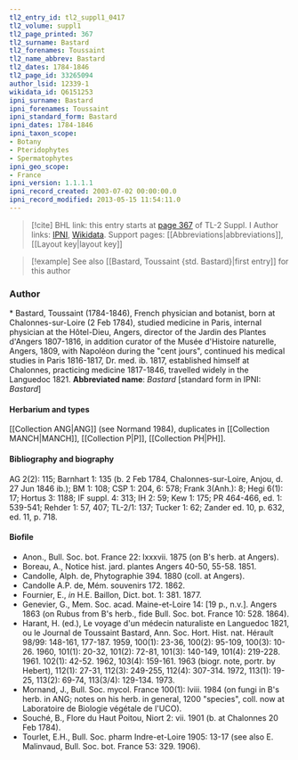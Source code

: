 ```yaml
---
tl2_entry_id: tl2_suppl1_0417
tl2_volume: suppl1
tl2_page_printed: 367
tl2_surname: Bastard
tl2_forenames: Toussaint
tl2_name_abbrev: Bastard
tl2_dates: 1784-1846
tl2_page_id: 33265094
author_lsid: 12339-1
wikidata_id: Q6151253
ipni_surname: Bastard
ipni_forenames: Toussaint
ipni_standard_form: Bastard
ipni_dates: 1784-1846
ipni_taxon_scope: 
- Botany
- Pteridophytes
- Spermatophytes
ipni_geo_scope: 
- France
ipni_version: 1.1.1.1
ipni_record_created: 2003-07-02 00:00:00.0
ipni_record_modified: 2013-05-15 11:54:11.0
---
```


> [!cite] BHL link: this entry starts at [page 367](https://www.biodiversitylibrary.org/page/33265094) of TL-2 Suppl. I
> Author links: [IPNI](https://www.ipni.org/a/12339-1), [Wikidata](https://www.wikidata.org/wiki/Q6151253). Support pages: [[Abbreviations|abbreviations]], [[Layout key|layout key]]

> [!example] See also [[Bastard, Toussaint {std. Bastard}|first entry]] for this author

### Author

\* Bastard, Toussaint (1784-1846), French physician and botanist, born at Chalonnes-sur-Loire (2 Feb 1784), studied medicine in Paris, internal physician at the Hôtel-Dieu, Angers, director of the Jardin des Plantes d'Angers 1807-1816, in addition curator of the Musée d'Histoire naturelle, Angers, 1809, with Napoléon during the "cent jours", continued his medical studies in Paris 1816-1817, Dr. med. ib. 1817, established himself at Chalonnes, practicing medicine 1817-1846, travelled widely in the Languedoc 1821. 
**Abbreviated name**: *Bastard* \[standard form in IPNI: *Bastard*\]

#### Herbarium and types

[[Collection ANG|ANG]] (see Normand 1984), duplicates in [[Collection MANCH|MANCH]], [[Collection P|P]], [[Collection PH|PH]].

#### Bibliography and biography

AG 2(2): 115; Barnhart 1: 135 (b. 2 Feb 1784, Chalonnes-sur-Loire, Anjou, d. 27 Jun 1846 ib.); BM 1: 108; CSP 1: 204, 6: 578; Frank 3(Anh.): 8; Hegi 6(1): 17; Hortus 3: 1188; IF suppl. 4: 313; IH 2: 59; Kew 1: 175; PR 464-466, ed. 1: 539-541; Rehder 1: 57, 407; TL-2/1: 137; Tucker 1: 62; Zander ed. 10, p. 632, ed. 11, p. 718.

#### Biofile

- Anon., Bull. Soc. bot. France 22: lxxxvii. 1875 (on B's herb. at Angers).
- Boreau, A., Notice hist. jard. plantes Angers 40-50, 55-58. 1851.
- Candolle, Alph. de, Phytographie 394. 1880 (coll. at Angers).
- Candolle A.P. de, Mém. souvenirs 172. 1862.
- Fournier, E., *in* H.E. Baillon, Dict. bot. 1: 381. 1877.
- Genevier, G., Mem. Soc. acad. Maine-et-Loire 14: \[19 p., n.v.\]. Angers 1863 (on Rubus from B's herb., fide Bull. Soc. bot. France 10: 528. 1864).
- Harant, H. (ed.), Le voyage d'un médecin naturaliste en Languedoc 1821, ou le Journal de Toussaint Bastard, Ann. Soc. Hort. Hist. nat. Hérault 98/99: 148-161, 177-187. 1959, 100(1): 23-36, 100(2): 95-109, 100(3): 10-26. 1960, 101(1): 20-32, 101(2): 72-81, 101(3): 140-149, 101(4): 219-228. 1961. 102(1): 42-52. 1962, 103(4): 159-161. 1963 (biogr. note, portr. by Hebert), 112(1): 27-31, 112(3): 249-255, 112(4): 307-314. 1972, 113(1): 19-25, 113(2): 69-74, 113(3/4): 129-134. 1973.
- Mornand, J., Bull. Soc. mycol. France 100(1): lviii. 1984 (on fungi in B's herb. in ANG; notes on his herb. in general, 1200 "species", coll. now at Laboratoire de Biologie végétale de l'UCO).
- Souché, B., Flore du Haut Poitou, Niort 2: vii. 1901 (b. at Chalonnes 20 Feb 1784).
- Tourlet, E.H., Bull. Soc. pharm Indre-et-Loire 1905: 13-17 (see also E. Malinvaud, Bull. Soc. bot. France 53: 329. 1906).

